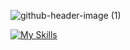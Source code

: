 ![github-header-image (1)](https://github.com/user-attachments/assets/2c4b032a-0761-4692-97b1-a5ef8036730f)

[![My Skills](https://skillicons.dev/icons?i=js,html,css,wasm)](https://skillicons.dev)
